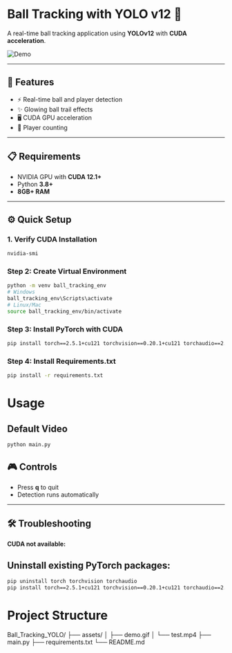 # Ball Tracking with YOLO v12 🏀

A real-time ball tracking application using **YOLOv12** with **CUDA acceleration**.

![Demo](assets/demo.gif)

---

## 🚀 Features
- ⚡ Real-time ball and player detection  
- ✨ Glowing ball trail effects  
- 🖥️ CUDA GPU acceleration  
- 🔢 Player counting  

---

## 📋 Requirements
- NVIDIA GPU with **CUDA 12.1+**  
- Python **3.8+**  
- **8GB+ RAM**  

---

## ⚙️ Quick Setup

### 1. Verify CUDA Installation
```bash
nvidia-smi
```

### Step 2: Create Virtual Environment
```bash
python -m venv ball_tracking_env
# Windows
ball_tracking_env\Scripts\activate
# Linux/Mac
source ball_tracking_env/bin/activate
```
### Step 3: Install PyTorch with CUDA

```bash
pip install torch==2.5.1+cu121 torchvision==0.20.1+cu121 torchaudio==2.5.1+cu121 --index-url https://download.pytorch.org/whl/cu121
```
### Step 4: Install Requirements.txt
```bash
pip install -r requirements.txt

```

# Usage

## Default Video

```bash
python main.py
```


## 🎮 Controls
- Press **q** to quit
- Detection runs automatically

---

## 🛠️ Troubleshooting

**CUDA not available:**

## Uninstall existing PyTorch packages:
```bash
pip uninstall torch torchvision torchaudio
pip install torch==2.5.1+cu121 torchvision==0.20.1+cu121 torchaudio==2.5.1+cu121 --index-url https://download.pytorch.org/whl/cu121
```


# Project Structure

Ball_Tracking_YOLO/
├── assets/
│   ├── demo.gif
│   └── test.mp4
├── main.py
├── requirements.txt
└── README.md